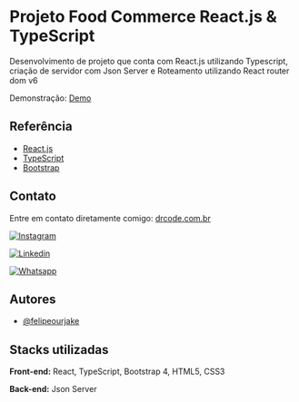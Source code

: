 
# Projeto Food Commerce React.js & TypeScript

Desenvolvimento de projeto que conta com React.js utilizando Typescript, criação de servidor com Json Server e Roteamento utilizando React router dom v6


Demonstração: [Demo](https://foodcommerce.drcode.com.br)
## Referência

 - [React.js](https://legacy.reactjs.org/)
 - [TypeScript](https://www.typescriptlang.org/)
 - [Bootstrap](https://getbootstrap.com/)


## Contato

Entre em contato diretamente comigo: [drcode.com.br](https://drcode.com.br/)

[![Instagram](https://img.shields.io/badge/Instagram-E4405F?style=for-the-badge&logo=instagram&logoColor=white)](https://instagram.com/felipeourjake/)

[![Linkedin](https://img.shields.io/badge/LinkedIn-0077B5?style=for-the-badge&logo=linkedin&logoColor=white)](https://instagram.com/felipeourjake/)

[![Whatsapp](https://img.shields.io/badge/WhatsApp-25D366?style=for-the-badge&logo=whatsapp&logoColor=white)](https://wa.me/5511987548630)
## Autores

- [@felipeourjake](https://www.github.com/felipeourjake)


## Stacks utilizadas

**Front-end:** React, TypeScript, Bootstrap 4, HTML5, CSS3

**Back-end:** Json Server

